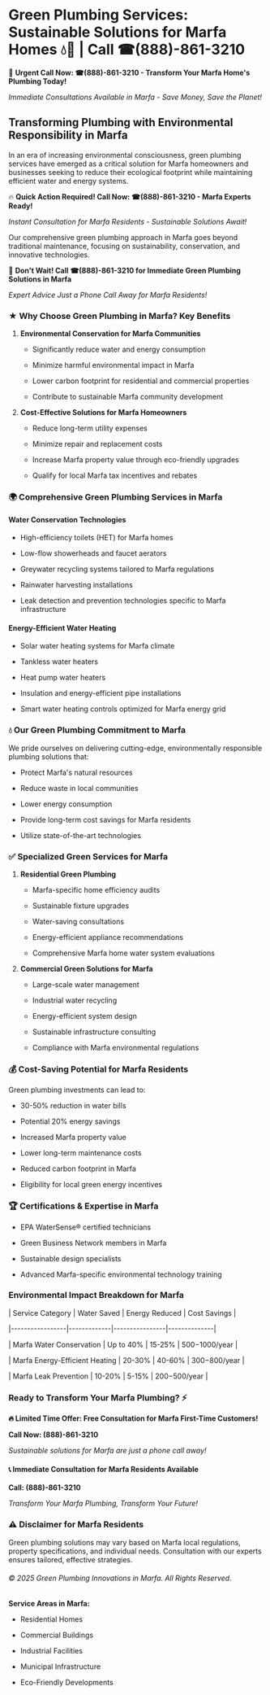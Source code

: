 # Green Plumbing Services: Sustainable Solutions for Marfa Homes 💧🌿 | Call ☎(888)-861-3210

🚨 **Urgent Call Now: ☎(888)-861-3210 - Transform Your Marfa Home's Plumbing Today!**
*Immediate Consultations Available in Marfa - Save Money, Save the Planet!*

## Transforming Plumbing with Environmental Responsibility in Marfa

In an era of increasing environmental consciousness, green plumbing services have emerged as a critical solution for Marfa homeowners and businesses seeking to reduce their ecological footprint while maintaining efficient water and energy systems. 

🔥 **Quick Action Required! Call Now: ☎(888)-861-3210 - Marfa Experts Ready!**
*Instant Consultation for Marfa Residents - Sustainable Solutions Await!*

Our comprehensive green plumbing approach in Marfa goes beyond traditional maintenance, focusing on sustainability, conservation, and innovative technologies.

🚨 **Don't Wait! Call ☎(888)-861-3210 for Immediate Green Plumbing Solutions in Marfa**
*Expert Advice Just a Phone Call Away for Marfa Residents!*

### ★ Why Choose Green Plumbing in Marfa? Key Benefits

1. **Environmental Conservation for Marfa Communities** 
   - Significantly reduce water and energy consumption
   - Minimize harmful environmental impact in Marfa
   - Lower carbon footprint for residential and commercial properties
   - Contribute to sustainable Marfa community development

2. **Cost-Effective Solutions for Marfa Homeowners** 
   - Reduce long-term utility expenses
   - Minimize repair and replacement costs
   - Increase Marfa property value through eco-friendly upgrades
   - Qualify for local Marfa tax incentives and rebates

### 🌍 Comprehensive Green Plumbing Services in Marfa

#### Water Conservation Technologies
- High-efficiency toilets (HET) for Marfa homes
- Low-flow showerheads and faucet aerators
- Greywater recycling systems tailored to Marfa regulations
- Rainwater harvesting installations
- Leak detection and prevention technologies specific to Marfa infrastructure

#### Energy-Efficient Water Heating
- Solar water heating systems for Marfa climate
- Tankless water heaters
- Heat pump water heaters
- Insulation and energy-efficient pipe installations
- Smart water heating controls optimized for Marfa energy grid

### 💧 Our Green Plumbing Commitment to Marfa

We pride ourselves on delivering cutting-edge, environmentally responsible plumbing solutions that:
- Protect Marfa's natural resources
- Reduce waste in local communities
- Lower energy consumption
- Provide long-term cost savings for Marfa residents
- Utilize state-of-the-art technologies

### ✅ Specialized Green Services for Marfa

1. **Residential Green Plumbing**
   - Marfa-specific home efficiency audits
   - Sustainable fixture upgrades
   - Water-saving consultations
   - Energy-efficient appliance recommendations
   - Comprehensive Marfa home water system evaluations

2. **Commercial Green Solutions for Marfa**
   - Large-scale water management
   - Industrial water recycling
   - Energy-efficient system design
   - Sustainable infrastructure consulting
   - Compliance with Marfa environmental regulations

### 💰 Cost-Saving Potential for Marfa Residents

Green plumbing investments can lead to:
- 30-50% reduction in water bills
- Potential 20% energy savings
- Increased Marfa property value
- Lower long-term maintenance costs
- Reduced carbon footprint in Marfa
- Eligibility for local green energy incentives

### 🏆 Certifications & Expertise in Marfa

- EPA WaterSense® certified technicians
- Green Business Network members in Marfa
- Sustainable design specialists
- Advanced Marfa-specific environmental technology training

### Environmental Impact Breakdown for Marfa

| Service Category | Water Saved | Energy Reduced | Cost Savings |
|-----------------|-------------|----------------|--------------|
| Marfa Water Conservation | Up to 40% | 15-25% | $500-$1000/year |
| Marfa Energy-Efficient Heating | 20-30% | 40-60% | $300-$800/year |
| Marfa Leak Prevention | 10-20% | 5-15% | $200-$500/year |

### Ready to Transform Your Marfa Plumbing? ⚡

**🔥 Limited Time Offer: Free Consultation for Marfa First-Time Customers!**

**Call Now: (888)-861-3210**
*Sustainable solutions for Marfa are just a phone call away!*

#### 📞 Immediate Consultation for Marfa Residents Available

**Call: (888)-861-3210**
*Transform Your Marfa Plumbing, Transform Your Future!*

### ⚠️ Disclaimer for Marfa Residents

Green plumbing solutions may vary based on Marfa local regulations, property specifications, and individual needs. Consultation with our experts ensures tailored, effective strategies.

###### © 2025 Green Plumbing Innovations in Marfa. All Rights Reserved.

**Service Areas in Marfa:** 
- Residential Homes
- Commercial Buildings
- Industrial Facilities
- Municipal Infrastructure
- Eco-Friendly Developments